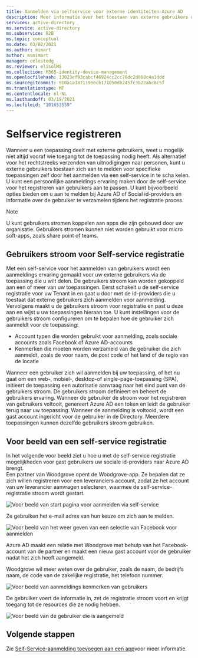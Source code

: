 ```yaml
---
title: Aanmelden via selfservice voor externe identiteiten-Azure AD
description: Meer informatie over het toestaan van externe gebruikers om zich aan te melden voor uw toepassingen zelf door aanmelding via selfservice in te scha kelen. Maak een persoonlijke aanmeldings ervaring door de self-service voor het registreren van gebruikers aan te passen.
services: active-directory
ms.service: active-directory
ms.subservice: B2B
ms.topic: conceptual
ms.date: 03/02/2021
ms.author: mimart
author: msmimart
manager: celestedg
ms.reviewer: elisolMS
ms.collection: M365-identity-device-management
ms.openlocfilehash: 13023ef93cabcf46924cc2cc76dc2d868c4a1ddd
ms.sourcegitcommit: 910a1a38711966cb171050db245fc3b22abc8c5f
ms.translationtype: MT
ms.contentlocale: nl-NL
ms.lasthandoff: 03/19/2021
ms.locfileid: "101653559"
---
```

# <a name="self-service-sign-up"></a>Selfservice registreren

Wanneer u een toepassing deelt met externe gebruikers, weet u mogelijk niet altijd vooraf wie toegang tot de toepassing nodig heeft. Als alternatief voor het rechtstreeks verzenden van uitnodigingen naar personen, kunt u externe gebruikers toestaan zich aan te melden voor specifieke toepassingen zelf door het aanmelden via een self-service in te scha kelen. U kunt een persoonlijke aanmeldings ervaring maken door de self-service voor het registreren van gebruikers aan te passen. U kunt bijvoorbeeld opties bieden om u aan te melden bij Azure AD of Social id-providers en informatie over de gebruiker te verzamelen tijdens het registratie proces.

> [!NOTE]
> U kunt gebruikers stromen koppelen aan apps die zijn gebouwd door uw organisatie. Gebruikers stromen kunnen niet worden gebruikt voor micro soft-apps, zoals share point of teams.

## <a name="user-flow-for-self-service-sign-up"></a>Gebruikers stroom voor Self-service registratie

Met een self-service voor het aanmelden van gebruikers wordt een aanmeldings ervaring gemaakt voor uw externe gebruikers via de toepassing die u wilt delen. De gebruikers stroom kan worden gekoppeld aan een of meer van uw toepassingen. Eerst schakelt u de self-service registratie voor uw Tenant in en gaat u door met de id-providers die u toestaat dat externe gebruikers zich aanmelden voor aanmelding. Vervolgens maakt u de gebruikers stroom voor registratie en past u deze aan en wijst u uw toepassingen hieraan toe.
U kunt instellingen voor de gebruikers stroom configureren om te bepalen hoe de gebruiker zich aanmeldt voor de toepassing:

- Account typen die worden gebruikt voor aanmelding, zoals sociale accounts zoals Facebook of Azure AD-accounts
- Kenmerken die moeten worden verzameld van de gebruiker die zich aanmeldt, zoals de voor naam, de post code of het land of de regio van de locatie

Wanneer een gebruiker zich wil aanmelden bij uw toepassing, of het nu gaat om een web-, mobiel-, desktop-of single-page-toepassing (SPA), initieert de toepassing een autorisatie aanvraag naar het eind punt van de gebruikers stroom. De gebruikers stroom definieert en beheert de gebruikers ervaring. Wanneer de gebruiker de stroom voor het registreren van gebruikers voltooit, genereert Azure AD een token en leidt de gebruiker terug naar uw toepassing. Wanneer de aanmelding is voltooid, wordt een gast account ingericht voor de gebruiker in de Directory. Meerdere toepassingen kunnen dezelfde gebruikers stroom gebruiken.

## <a name="example-of-self-service-sign-up"></a>Voor beeld van een self-service registratie

In het volgende voor beeld ziet u hoe u met de self-service registratie mogelijkheden voor gast gebruikers uw sociale id-providers naar Azure AD brengt.  
Een partner van Woodgrove opent de Woodgrove-app. Ze bepalen dat ze zich willen registreren voor een leveranciers account, zodat ze het account van uw leverancier aanvragen selecteren, waarmee de self-service-registratie stroom wordt gestart.

![Voor beeld van start pagina voor aanmelden via self-service](media/self-service-sign-up-overview/example-start-sign-up-flow.png)

Ze gebruiken het e-mail adres van hun keuze om zich aan te melden.

![Voor beeld van het weer geven van een selectie van Facebook voor aanmelden](media/self-service-sign-up-overview/example-sign-in-with-facebook.png)

Azure AD maakt een relatie met Woodgrove met behulp van het Facebook-account van de partner en maakt een nieuw gast account voor de gebruiker nadat het zich heeft aangemeld.

Woodgrove wil meer weten over de gebruiker, zoals de naam, de bedrijfs naam, de code van de zakelijke registratie, het telefoon nummer.

![Voor beeld van aanmeldings kenmerken van gebruikers](media/self-service-sign-up-overview/example-enter-user-attributes.png)

De gebruiker voert de informatie in, zet de registratie stroom voort en krijgt toegang tot de resources die ze nodig hebben.

![Voor beeld van de gebruiker die is aangemeld](media/self-service-sign-up-overview/example-signed-in.png)

## <a name="next-steps"></a>Volgende stappen

 Zie [Self-Service-aanmelding toevoegen aan een app](self-service-sign-up-user-flow.md)voor meer informatie.